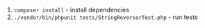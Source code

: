 1. ```composer install``` - install dependencies
2. ```./vendor/bin/phpunit tests/StringReverserTest.php``` - run tests
